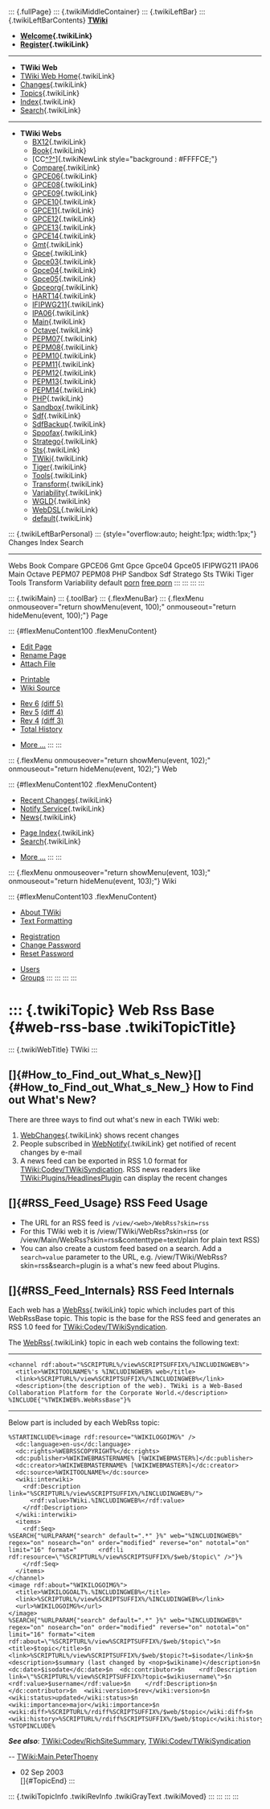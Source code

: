 ::: {.fullPage}
::: {.twikiMiddleContainer}
::: {.twikiLeftBar}
::: {.twikiLeftBarContents}
**[TWiki](http://TWiki.org/)**

-   **[Welcome](WelcomeGuest){.twikiLink}**
-   **[Register](TWikiRegistration){.twikiLink}**

------------------------------------------------------------------------

-   **TWiki Web**
-   [TWiki Web Home](WebHome){.twikiLink}
-   [Changes](WebChanges){.twikiLink}
-   [Topics](WebTopicList){.twikiLink}
-   [Index](WebIndex){.twikiLink}
-   [Search](WebSearch){.twikiLink}

------------------------------------------------------------------------

-   **TWiki Webs**
    -   [BX12](../BX12/WebHome){.twikiLink}
    -   [Book](../Book/WebHome){.twikiLink}
    -   [CC[^?^](http://www.program-transformation.org/edit/CC/WebHome?topicparent=TWiki.WebRssBase)]{.twikiNewLink
        style="background : #FFFFCE;"}
    -   [Compare](../Compare/WebHome){.twikiLink}
    -   [GPCE06](../GPCE06/WebHome){.twikiLink}
    -   [GPCE08](../GPCE08/WebHome){.twikiLink}
    -   [GPCE09](../GPCE09/WebHome){.twikiLink}
    -   [GPCE10](../GPCE10/WebHome){.twikiLink}
    -   [GPCE11](../GPCE11/WebHome){.twikiLink}
    -   [GPCE12](../GPCE12/WebHome){.twikiLink}
    -   [GPCE13](../GPCE13/WebHome){.twikiLink}
    -   [GPCE14](../GPCE14/WebHome){.twikiLink}
    -   [Gmt](../Gmt/WebHome){.twikiLink}
    -   [Gpce](../Gpce/WebHome){.twikiLink}
    -   [Gpce03](http://www.program-transformation.org/Gpce03/WebHome){.twikiLink}
    -   [Gpce04](../Gpce04/WebHome){.twikiLink}
    -   [Gpce05](../Gpce05/WebHome){.twikiLink}
    -   [Gpceorg](../Gpceorg/WebHome){.twikiLink}
    -   [HART14](../HART14/WebHome){.twikiLink}
    -   [IFIPWG211](http://www.program-transformation.org/IFIPWG211/WebHome){.twikiLink}
    -   [IPA06](../IPA06/WebHome){.twikiLink}
    -   [Main](../Main/WebHome){.twikiLink}
    -   [Octave](../Octave/WebHome){.twikiLink}
    -   [PEPM07](../PEPM07/WebHome){.twikiLink}
    -   [PEPM08](../PEPM08/WebHome){.twikiLink}
    -   [PEPM10](../PEPM10/WebHome){.twikiLink}
    -   [PEPM11](../PEPM11/WebHome){.twikiLink}
    -   [PEPM12](../PEPM12/WebHome){.twikiLink}
    -   [PEPM13](../PEPM13/WebHome){.twikiLink}
    -   [PEPM14](../PEPM14/WebHome){.twikiLink}
    -   [PHP](../PHP/WebHome){.twikiLink}
    -   [Sandbox](../Sandbox/WebHome){.twikiLink}
    -   [Sdf](../Sdf/WebHome){.twikiLink}
    -   [SdfBackup](../SdfBackup/WebHome){.twikiLink}
    -   [Spoofax](../Spoofax/WebHome){.twikiLink}
    -   [Stratego](../Stratego/WebHome){.twikiLink}
    -   [Sts](../Sts/WebHome){.twikiLink}
    -   [TWiki](WebHome){.twikiLink}
    -   [Tiger](../Tiger/WebHome){.twikiLink}
    -   [Tools](../Tools/WebHome){.twikiLink}
    -   [Transform](../Transform/WebHome){.twikiLink}
    -   [Variability](../Variability/WebHome){.twikiLink}
    -   [WGLD](../WGLD/WebHome){.twikiLink}
    -   [WebDSL](../WebDSL/WebHome){.twikiLink}
    -   [default](DefaultWebHome){.twikiLink}

::: {.twikiLeftBarPersonal}
::: {style="overflow:auto; height:1px; width:1px;"}
Changes Index Search

------------------------------------------------------------------------

Webs Book Compare GPCE06 Gmt Gpce Gpce04 Gpce05 IFIPWG211 IPA06 Main
Octave PEPM07 PEPM08 PHP Sandbox Sdf Stratego Sts TWiki Tiger Tools
Transform Variability default
[porn](http://www.estrategiavirtual.com/adult/) [free
porn](http://www.estrategiavirtual.com/free/)
:::
:::
:::
:::

::: {.twikiMain}
::: {.toolBar}
::: {.flexMenuBar}
::: {.flexMenu onmouseover="return showMenu(event, 100);" onmouseout="return hideMenu(event, 100);"}
Page

::: {#flexMenuContent100 .flexMenuContent}
-   [Edit
    Page](http://www.program-transformation.org/edit/TWiki/WebRssBase?t=1536827497)
-   [Rename
    Page](http://www.program-transformation.org/rename/TWiki/WebRssBase)
-   [Attach
    File](http://www.program-transformation.org/attach/TWiki/WebRssBase)

<!-- -->

-   [Printable](http://www.program-transformation.org/view/TWiki/WebRssBase?skin=print.pattern)
-   [Wiki
    Source](http://www.program-transformation.org/view/TWiki/WebRssBase?skin=text&raw=on&contenttype=text/plain)

<!-- -->

-   [Rev
    6](http://www.program-transformation.org/view/TWiki/WebRssBase?rev=1.6)
    [(diff 5)](http://www.program-transformation.org/rdiff/TWiki/WebRssBase?rev1=1.6&rev2=1.5)
-   [Rev
    5](http://www.program-transformation.org/view/TWiki/WebRssBase?rev=1.5)
    [(diff 4)](http://www.program-transformation.org/rdiff/TWiki/WebRssBase?rev1=1.5&rev2=1.4)
-   [Rev
    4](http://www.program-transformation.org/view/TWiki/WebRssBase?rev=1.4)
    [(diff 3)](http://www.program-transformation.org/rdiff/TWiki/WebRssBase?rev1=1.4&rev2=1.3)
-   [Total
    History](http://www.program-transformation.org/rdiff/TWiki/WebRssBase)

<!-- -->

-   [More
    \...](http://www.program-transformation.org/oops/TWiki/WebRssBase?template=oopsmore&param1=1.6&param2=1.6)
:::
:::

::: {.flexMenu onmouseover="return showMenu(event, 102);" onmouseout="return hideMenu(event, 102);"}
Web

::: {#flexMenuContent102 .flexMenuContent}
-   [Recent Changes](WebChanges){.twikiLink}
-   [Notify Service](WebNotify){.twikiLink}
-   [News](WebNews){.twikiLink}

<!-- -->

-   [Page Index](WebIndex){.twikiLink}
-   [Search](WebSearch){.twikiLink}

<!-- -->

-   [More
    \...](http://www.program-transformation.org/oops/TWiki/WebRssBase?template=oopsmore&param1=1.6&param2=1.6)
:::
:::

::: {.flexMenu onmouseover="return showMenu(event, 103);" onmouseout="return hideMenu(event, 103);"}
Wiki

::: {#flexMenuContent103 .flexMenuContent}
-   [About
    TWiki](http://www.program-transformation.org/view/TWiki/WebHome)
-   [Text
    Formatting](http://www.program-transformation.org/view/TWiki/TextFormattingRules)

<!-- -->

-   [Registration](http://www.program-transformation.org/view/TWiki/TWikiRegistration)
-   [Change
    Password](http://www.program-transformation.org/view/TWiki/ChangePassword)
-   [Reset
    Password](http://www.program-transformation.org/view/TWiki/ResetPassword)

<!-- -->

-   [Users](http://www.program-transformation.org/view/Main/TWikiUsers)
-   [Groups](http://www.program-transformation.org/view/Main/TWikiGroups)
:::
:::
:::
:::

::: {.twikiTopic}
Web Rss Base {#web-rss-base .twikiTopicTitle}
============

::: {.twikiWebTitle}
TWiki
:::

[]{#How_to_Find_out_What_s_New}[]{#How_to_Find_out_What_s_New_} How to Find out What\'s New?
--------------------------------------------------------------------------------------------

There are three ways to find out what\'s new in each TWiki web:

1.  [WebChanges](WebChanges){.twikiLink} shows recent changes
2.  People subscribed in [WebNotify](WebNotify){.twikiLink} get notified
    of recent changes by e-mail
3.  A news feed can be exported in RSS 1.0 format for
    [TWiki:Codev/TWikiSyndication](http://twiki.org/cgi-bin/view/Codev/TWikiSyndication "'Codev/TWikiSyndication' on TWiki.org").
    RSS news readers like
    [TWiki:Plugins/HeadlinesPlugin](http://twiki.org/cgi-bin/view/Plugins/HeadlinesPlugin "'Plugins/HeadlinesPlugin' on TWiki.org")
    can display the recent changes

[]{#RSS_Feed_Usage} RSS Feed Usage
----------------------------------

-   The URL for an RSS feed is `/view/<web>/WebRss?skin=rss`
-   For this TWiki web it is /view/TWiki/WebRss?skin=rss (or
    /view/Main/WebRss?skin=rss&contenttype=text/plain for plain text
    RSS)
-   You can also create a custom feed based on a search. Add a
    `search=value` parameter to the URL, e.g.
    /view/TWiki/WebRss?skin=rss&search=plugin is a what\'s new feed
    about Plugins.

[]{#RSS_Feed_Internals} RSS Feed Internals
------------------------------------------

Each web has a [WebRss](WebRss){.twikiLink} topic which includes part of
this WebRssBase topic. This topic is the base for the RSS feed and
generates an RSS 1.0 feed for
[TWiki:Codev/TWikiSyndication](http://twiki.org/cgi-bin/view/Codev/TWikiSyndication "'Codev/TWikiSyndication' on TWiki.org").

The [WebRss](WebRss){.twikiLink} topic in each web contains the
following text:

------------------------------------------------------------------------

    <channel rdf:about="%SCRIPTURL%/view%SCRIPTSUFFIX%/%INCLUDINGWEB%">
      <title>%WIKITOOLNAME%'s %INCLUDINGWEB% web</title>
      <link>%SCRIPTURL%/view%SCRIPTSUFFIX%/%INCLUDINGWEB%</link>
      <description>(the description of the web). TWiki is a Web-Based Collaboration Platform for the Corporate World.</description>
    %INCLUDE{"%TWIKIWEB%.WebRssBase"}%

------------------------------------------------------------------------

Below part is included by each WebRss topic:

    %STARTINCLUDE%<image rdf:resource="%WIKILOGOIMG%" />
      <dc:language>en-us</dc:language>
      <dc:rights>%WEBRSSCOPYRIGHT%</dc:rights>
      <dc:publisher>%WIKIWEBMASTERNAME% [%WIKIWEBMASTER%]</dc:publisher>
      <dc:creator>%WIKIWEBMASTERNAME% [%WIKIWEBMASTER%]</dc:creator>
      <dc:source>%WIKITOOLNAME%</dc:source>
      <wiki:interwiki>
        <rdf:Description link="%SCRIPTURL%/view%SCRIPTSUFFIX%/%INCLUDINGWEB%/">
          <rdf:value>TWiki.%INCLUDINGWEB%</rdf:value>
        </rdf:Description>
      </wiki:interwiki>
      <items>
        <rdf:Seq>
    %SEARCH{"%URLPARAM{"search" default=".*" }%" web="%INCLUDINGWEB%" regex="on" nosearch="on" order="modified" reverse="on" nototal="on" limit="16" format="      <rdf:li rdf:resource=\"%SCRIPTURL%/view%SCRIPTSUFFIX%/$web/$topic\" />"}%
        </rdf:Seq>
      </items>
    </channel>
    <image rdf:about="%WIKILOGOIMG%">
      <title>%WIKILOGOALT%.%INCLUDINGWEB%</title>
      <link>%SCRIPTURL%/view%SCRIPTSUFFIX%/%INCLUDINGWEB%</link>
      <url>%WIKILOGOIMG%</url>
    </image>
    %SEARCH{"%URLPARAM{"search" default=".*" }%" web="%INCLUDINGWEB%" regex="on" nosearch="on" order="modified" reverse="on" nototal="on" limit="16" format="<item rdf:about=\"%SCRIPTURL%/view%SCRIPTSUFFIX%/$web/$topic\">$n  <title>$topic</title>$n  <link>%SCRIPTURL%/view%SCRIPTSUFFIX%/$web/$topic?t=$isodate</link>$n  <description>$summary (last changed by <nop>$wikiname)</description>$n  <dc:date>$isodate</dc:date>$n  <dc:contributor>$n    <rdf:Description link=\"%SCRIPTURL%/view%SCRIPTSUFFIX%?topic=$wikiusername\">$n      <rdf:value>$username</rdf:value>$n    </rdf:Description>$n  </dc:contributor>$n  <wiki:version>$rev</wiki:version>$n  <wiki:status>updated</wiki:status>$n  <wiki:importance>major</wiki:importance>$n  <wiki:diff>%SCRIPTURL%/rdiff%SCRIPTSUFFIX%/$web/$topic</wiki:diff>$n  <wiki:history>%SCRIPTURL%/rdiff%SCRIPTSUFFIX%/$web/$topic</wiki:history>$n</item>"}%
    %STOPINCLUDE%

***See also***:
[TWiki:Codev/RichSiteSummary](http://twiki.org/cgi-bin/view/Codev/RichSiteSummary "'Codev/RichSiteSummary' on TWiki.org"),
[TWiki:Codev/TWikiSyndication](http://twiki.org/cgi-bin/view/Codev/TWikiSyndication "'Codev/TWikiSyndication' on TWiki.org")

\--
[TWiki:Main.PeterThoeny](http://twiki.org/cgi-bin/view/Main.PeterThoeny "'Main.PeterThoeny' on TWiki.org")
- 02 Sep 2003\
[]{#TopicEnd}
:::

::: {.twikiTopicInfo .twikiRevInfo .twikiGrayText .twikiMoved}
:::
:::
:::
:::
